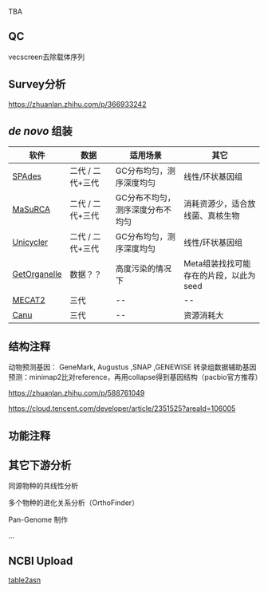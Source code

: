 <style>
img{
    width: 30%;
}
</style>

TBA

## QC

vecscreen去除载体序列


## Survey分析

https://zhuanlan.zhihu.com/p/366933242


## *de novo* 组装

| 软件 | 数据 | 适用场景 | 其它 |
| ----------- | ----------- | ----------- | ----------- | 
| [SPAdes](../../Blocks/SPAdes.md) | 二代 / 二代+三代 | GC分布均匀，测序深度均匀 | 线性/环状基因组 |
| [MaSuRCA](../../Blocks/MaSuRCA.md) | 二代 / 二代+三代 | GC分布不均匀，测序深度分布不均匀 | 消耗资源少，适合放线菌、真核生物 |
| [Unicycler]() | 二代 / 二代+三代 | GC分布均匀，测序深度均匀 | 线性/环状基因组 |
| [GetOrganelle]() | 数据？？ | 高度污染的情况下 | Meta组装找找可能存在的片段，以此为seed |
| [MECAT2]() | 三代 | -- | -- |
| [Canu]() | 三代 | -- | 资源消耗大 |



## 结构注释

动物预测基因： GeneMark, Augustus ,SNAP ,GENEWISE
转录组数据辅助基因预测：minimap2比对reference，再用collapse得到基因结构（pacbio官方推荐）


https://zhuanlan.zhihu.com/p/588761049

https://cloud.tencent.com/developer/article/2351525?areaId=106005


## 功能注释








## 其它下游分析

同源物种的共线性分析

多个物种的进化关系分析（OrthoFinder）

Pan-Genome 制作

...






## NCBI Upload

[table2asn](https://www.ncbi.nlm.nih.gov/genbank/genomes_gff/#run) 




